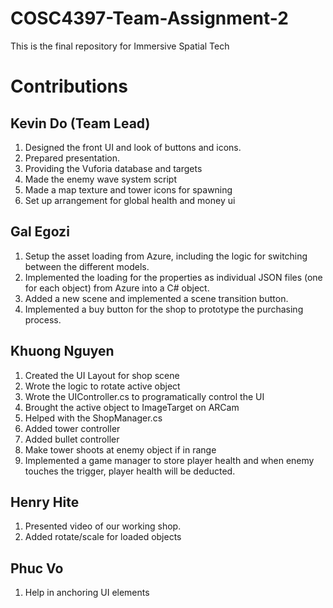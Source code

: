 # COSC4397-Team-Assignment-2
This is the final repository for Immersive Spatial Tech

# Contributions
## Kevin Do (Team Lead)
1. Designed the front UI and look of buttons and icons.
2. Prepared presentation.
3. Providing the Vuforia database and targets
4. Made the enemy wave system script
5. Made a map texture and tower icons for spawning
6. Set up arrangement for global health and money ui
## Gal Egozi
1. Setup the asset loading from Azure, including the logic for switching between the different models.
2. Implemented the loading for the properties as individual JSON files (one for each object) from Azure into a C# object.
3. Added a new scene and implemented a scene transition button.
4. Implemented a buy button for the shop to prototype the purchasing process.
## Khuong Nguyen
1. Created the UI Layout for shop scene
2. Wrote the logic to rotate active object 
3. Wrote the UIController.cs to programatically control the UI
4. Brought the active object to ImageTarget on ARCam
5. Helped with the ShopManager.cs
6. Added tower controller
7. Added bullet controller
8. Make tower shoots at enemy object if in range
9. Implemented a game manager to store player health and when enemy touches the trigger, player health will be deducted.
## Henry Hite
1. Presented video of our working shop.
2. Added rotate/scale for loaded objects
## Phuc Vo
1. Help in anchoring UI elements
